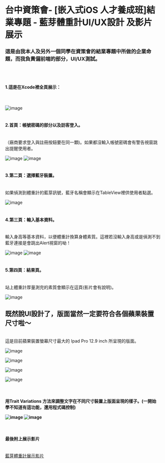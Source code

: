 <h1>台中資策會- [嵌入式iOS 人才養成班]結業專題 - 藍芽體重計UI/UX設計 及影片展示</h1>

<h3>這是由我本人及另外一個同學在資策會的結業專題中所做的企業命題，而我負責偏前端的部分，UI/UX測試。</h3>
<br />
<br />
<h4>1.這是在Xcode裡全頁展示：</h4><br />

![image](https://github.com/BorteauX/-UI-/blob/master/%E8%9E%A2%E5%B9%95%E5%BF%AB%E7%85%A7%202017-08-21%20%E4%B8%8A%E5%8D%886.49.17.png?raw=true)
<br />
<br />
<h4>2.首頁：帳號密碼的部分以及訪客登入。</h4><br />
（廠商要求登入與註冊按鈕要在同一顆)。如果都沒輸入帳號密碼會有警告視窗跳出提醒使用者。<br />

![image](https://github.com/BorteauX/-UI-/blob/master/%E8%9E%A2%E5%B9%95%E5%BF%AB%E7%85%A7%202017-08-21%20%E4%B8%8A%E5%8D%887.02.42.png?raw=true)
![image](https://github.com/BorteauX/-UI-/blob/master/%E8%9E%A2%E5%B9%95%E5%BF%AB%E7%85%A7%202017-08-21%20%E4%B8%8A%E5%8D%888.35.31.png?raw=true)
<br />
<br />
<h4>3.第二頁：選擇藍牙裝置。</h4><br />
如果偵測到體重計的藍芽訊號，藍牙名稱會顯示在TableView裡供使用者點選。<br />

![image](https://github.com/BorteauX/-UI-/blob/master/%E8%9E%A2%E5%B9%95%E5%BF%AB%E7%85%A7%202017-08-21%20%E4%B8%8A%E5%8D%887.12.39.png?raw=true)
<br />
<br />
<h4>4.第三頁：輸入基本資料。</h4><br />
輸入身高等基本資料，以便體重計換算身體素質。這裡若沒輸入身高或是偵測不到藍牙連接是會跳出Alert視窗的呦！<br />

![image](https://github.com/BorteauX/-UI-/blob/master/%E8%9E%A2%E5%B9%95%E5%BF%AB%E7%85%A7%202017-08-21%20%E4%B8%8A%E5%8D%887.17.18.png?raw=true)
![image](https://github.com/BorteauX/-UI-/blob/master/%E8%9E%A2%E5%B9%95%E5%BF%AB%E7%85%A7%202017-08-21%20%E4%B8%8A%E5%8D%888.39.37.png?raw=true)
<br />
<br />
<h4>5.第四頁：結果頁。</h4><br />
站上體重計厚量測完的素質會顯示在這頁(影片會有說明)。<br />

![image](https://github.com/BorteauX/-UI-/blob/master/%E8%9E%A2%E5%B9%95%E5%BF%AB%E7%85%A7%202017-08-21%20%E4%B8%8A%E5%8D%887.23.43.png?raw=true)

<h2>既然說UI設計了，版面當然一定要符合各個蘋果裝置尺寸啦～</h2><br />
這是目前蘋果裝置螢幕尺寸最大的 Ipad Pro 12.9 inch 所呈現的版面。<br />

![image](https://github.com/BorteauX/-UI-/blob/master/%E8%9E%A2%E5%B9%95%E5%BF%AB%E7%85%A7%202017-08-21%20%E4%B8%8A%E5%8D%887.33.36.png?raw=true)

![image](https://github.com/BorteauX/-UI-/blob/master/%E8%9E%A2%E5%B9%95%E5%BF%AB%E7%85%A7%202017-08-21%20%E4%B8%8A%E5%8D%887.34.00.png?raw=true)

![image](https://github.com/BorteauX/-UI-/blob/master/%E8%9E%A2%E5%B9%95%E5%BF%AB%E7%85%A7%202017-08-21%20%E4%B8%8A%E5%8D%888.55.12.png?raw=true)

![image](https://github.com/BorteauX/-UI-/blob/master/%E8%9E%A2%E5%B9%95%E5%BF%AB%E7%85%A7%202017-08-21%20%E4%B8%8A%E5%8D%887.36.09.png?raw=true)

<br />
<h4>用Trait Variations 方法來調整文字在不同尺寸裝置上版面呈現的樣子。(一開始學不知道有這功能，還用程式碼控制)

![image](https://github.com/BorteauX/-UI-/blob/master/%E8%9E%A2%E5%B9%95%E5%BF%AB%E7%85%A7%202017-08-21%20%E4%B8%8A%E5%8D%887.37.02.png?raw=true)
![image](https://github.com/BorteauX/-UI-/blob/master/%E8%9E%A2%E5%B9%95%E5%BF%AB%E7%85%A7%202017-08-21%20%E4%B8%8A%E5%8D%887.37.19.png?raw=true)

<br />
<h4>最後附上展示影片</h4><br />
<a href="https://drive.google.com/open?id=0B8FicQH2PQi9RUpyd3l6TDYwZE0">藍芽體重計展示影片</a>
